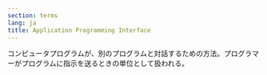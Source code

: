 ```yaml
---
section: terms
lang: ja
title: Application Programming Interface
---
```


コンピュータプログラムが、別のプログラムと対話するための方法。プログラマーがプログラムに指示を送るときの単位として扱われる。
